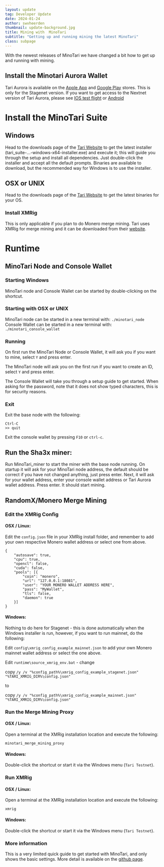 ```yaml
---
layout: update
tag: Developer Update
date: 2024-01-24
author: swvheerden   
thumbnail: update-background.jpg
title: Mining with  MinoTari
subtitle: "Getting up and running mining the latest MinoTari"
class: subpage
---
```


With the newest releases of MinoTari we have changed a bit how to get up and running with mining.

## Install the Minotari Aurora Wallet

Tari Aurora is available on the [Apple App](https://apps.apple.com/us/app/tari-aurora/id1503654828)
and [Google Play](https://play.google.com/store/apps/details?id=com.tari.android.wallet&hl=en&gl=US) stores. This is only for the Stagenet version. If you want to get access to the Nextnet version of Tari Aurora, please see [IOS test flight](https://testflight.apple.com/join/8ccFp84C) or [Android](https://app.bitrise.io/app/a5c3eb49143b3bc5/build/9d61f413-4cd5-4857-bdac-69a48de0da5d/artifact/b288e7e9166571dc/p/88de4dd570cd21f845d2c60c3233a0d5)

# Install the MinoTari Suite

## Windows

Head to the downloads page of the [Tari Website](https://www.tari.com/downloads/) to get the latest installer (tari_suite-...-windows-x64-installer.exe) and execute it; this will guide you through the setup
and install all dependencies. Just double-click the installer and accept all the default prompts. Binaries are available
to download, but the recommended way for Windows is to use the installer.

## OSX or UNIX

Head to the downloads page of the [Tari Website](https://www.tari.com/downloads/) to get the latest binaries for your OS.

### Install XMRig

This is only applicable if you plan to do Monero merge mining. Tari uses XMRig for merge mining and it can be downloaded
from their [website](https://xmrig.com/download).

# Runtime

## MinoTari Node and Console Wallet

### Starting Windows

MinoTari node and Console Wallet can be started by double-clicking on the shortcut. 

### Starting with OSX or UNIX

MinoTari node can be started in a new terminal with: `./minotari_node`
Console Wallet can be started in a new terminal with: `./minotari_console_wallet`

### Running

On first run the MinoTari Node or Console Wallet, it will ask you if you want to mine, select `Y` and press enter. 

The MinoTari node will ask you on the first run if you want to create an ID, select `Y` and press enter.

The Console Wallet will take you through a setup guide to get started. When asking for the password, note that it does not show typed characters, this is for security reasons. 

### Exit

Exit the base node with the following:

```console
Ctrl-C
>> quit
```

Exit the console wallet by pressing `F10` or `ctrl-c`.


## Run the Sha3x miner: 

Run MinoTari_miner to start the miner with the base node running. 
On startup it will ask for your MinoTari node address, the default should be correct if you have not changed anything, just press enter. 
Next, it will ask for your wallet address, enter your console wallet address or Tari Aurora wallet address. Press enter.
It should start mining. 

## RandomX/Monero Merge Mining

### Edit the XMRig Config

#### OSX / Linux:

Edit the `config.json` file in your XMRig install folder, and remember to add your own respective Monero wallet address
or select one from above.

```console
{
    "autosave": true,
    "cpu": true,
    "opencl": false,
    "cuda": false,
    "pools": [{
        "coin": "monero",
        "url": "127.0.0.1:18081",
        "user": "YOUR MONERO WALLET ADDRESS HERE",
        "pass": "MyWallet",
        "tls": false,
        "daemon": true
    }]
}
```

#### Windows:

Nothing to do here for Stagenet - this is done automatically when the Windows installer is run, however, if you want to
run mainnet, do the following:

Edit `config\xmrig_config_example_mainnet.json` to add your own Monero mainnet wallet address or select the one above.

Edit `runtime\source_xmrig_env.bat` - change

copy `/y /v "%config_path%\xmrig_config_example_stagenet.json" "%TARI_XMRIG_DIR%\config.json"`

to

copy `/y /v "%config_path%\xmrig_config_example_mainnet.json" "%TARI_XMRIG_DIR%\config.json"`

### Run the Merge Mining Proxy

#### OSX / Linux:

Open a terminal at the XMRig installation location and execute the following:

`minotari_merge_mining_proxy`

#### Windows:

Double-click the shortcut or start it via the Windows menu (`Tari Testnet`).

### Run XMRig

#### OSX / Linux:

Open a terminal at the XMRig installation location and execute the following:

`xmrig`

#### Windows:

Double-click the shortcut or start it via the Windows menu (`Tari Testnet`).

### More information

This is a very limited quick guide to get started with MinoTari, and only shows the basic settings. More detail is
available on the [github page](https://github.com/tari-project/tari).